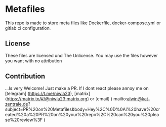 # Metafiles
This repo is made to store meta files like Dockerfile, docker-compose.yml or gitlab ci configuration.

## License
These files are licensed und The Unlicense. You may use the files however you want with no attribution

## Contribution
...Is very Welcome! Just make a PR. If I dont react please annoy me on [telegram] (https://t.me/niwla23), [matrix] (https://matrix.to/#/@niwla23:matrix.org) or [email] ( mailto:alwin@kat-zentrale.de?subject=PR%20on%20Metafiles&body=Hey%2C%0D%0AI%20have%20created%20a%20PR%20on%20your%20repo%2C%20can%20you%20please%20review%3F )